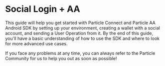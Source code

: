 # Social Login + AA

This guide will help you get started with Particle Connect and Particle AA Android SDK by setting up your environment, creating a wallet with a social account, and sending a User Operation from it. By the end of this guide, you'll have a basic understanding of how to use the SDK and where to look for more advanced use cases.

If you face any problems at any time, you can always refer to the Particle Community for us to help you out as soon as possible!






